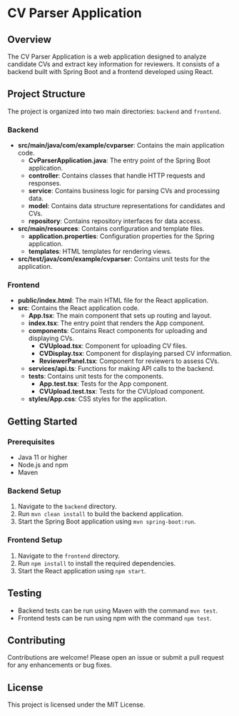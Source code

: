 # CV Parser Application

## Overview
The CV Parser Application is a web application designed to analyze candidate CVs and extract key information for reviewers. It consists of a backend built with Spring Boot and a frontend developed using React.

## Project Structure
The project is organized into two main directories: `backend` and `frontend`.

### Backend
- **src/main/java/com/example/cvparser**: Contains the main application code.
  - **CvParserApplication.java**: The entry point of the Spring Boot application.
  - **controller**: Contains classes that handle HTTP requests and responses.
  - **service**: Contains business logic for parsing CVs and processing data.
  - **model**: Contains data structure representations for candidates and CVs.
  - **repository**: Contains repository interfaces for data access.
- **src/main/resources**: Contains configuration and template files.
  - **application.properties**: Configuration properties for the Spring application.
  - **templates**: HTML templates for rendering views.
- **src/test/java/com/example/cvparser**: Contains unit tests for the application.

### Frontend
- **public/index.html**: The main HTML file for the React application.
- **src**: Contains the React application code.
  - **App.tsx**: The main component that sets up routing and layout.
  - **index.tsx**: The entry point that renders the App component.
  - **components**: Contains React components for uploading and displaying CVs.
    - **CVUpload.tsx**: Component for uploading CV files.
    - **CVDisplay.tsx**: Component for displaying parsed CV information.
    - **ReviewerPanel.tsx**: Component for reviewers to assess CVs.
  - **services/api.ts**: Functions for making API calls to the backend.
  - **tests**: Contains unit tests for the components.
    - **App.test.tsx**: Tests for the App component.
    - **CVUpload.test.tsx**: Tests for the CVUpload component.
  - **styles/App.css**: CSS styles for the application.

## Getting Started

### Prerequisites
- Java 11 or higher
- Node.js and npm
- Maven

### Backend Setup
1. Navigate to the `backend` directory.
2. Run `mvn clean install` to build the backend application.
3. Start the Spring Boot application using `mvn spring-boot:run`.

### Frontend Setup
1. Navigate to the `frontend` directory.
2. Run `npm install` to install the required dependencies.
3. Start the React application using `npm start`.

## Testing
- Backend tests can be run using Maven with the command `mvn test`.
- Frontend tests can be run using npm with the command `npm test`.

## Contributing
Contributions are welcome! Please open an issue or submit a pull request for any enhancements or bug fixes.

## License
This project is licensed under the MIT License.